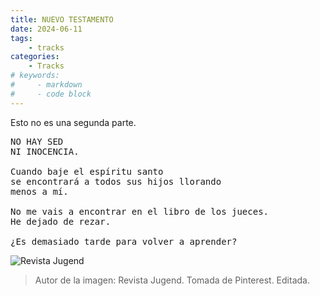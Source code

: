 ```yaml
---
title: NUEVO TESTAMENTO
date: 2024-06-11
tags:
    - tracks
categories:
    - Tracks
# keywords:
#     - markdown
#     - code block
---
```



Esto no es una segunda parte.

<pre>
NO HAY SED
NI INOCENCIA.

Cuando baje el espíritu santo
se encontrará a todos sus hijos llorando
menos a mí.

No me vais a encontrar en el libro de los jueces.
He dejado de rezar.

¿Es demasiado tarde para volver a aprender?
</pre>



![Revista Jugend](/images/Jugend.png)

> Autor de la imagen: Revista Jugend. Tomada de Pinterest. Editada.

